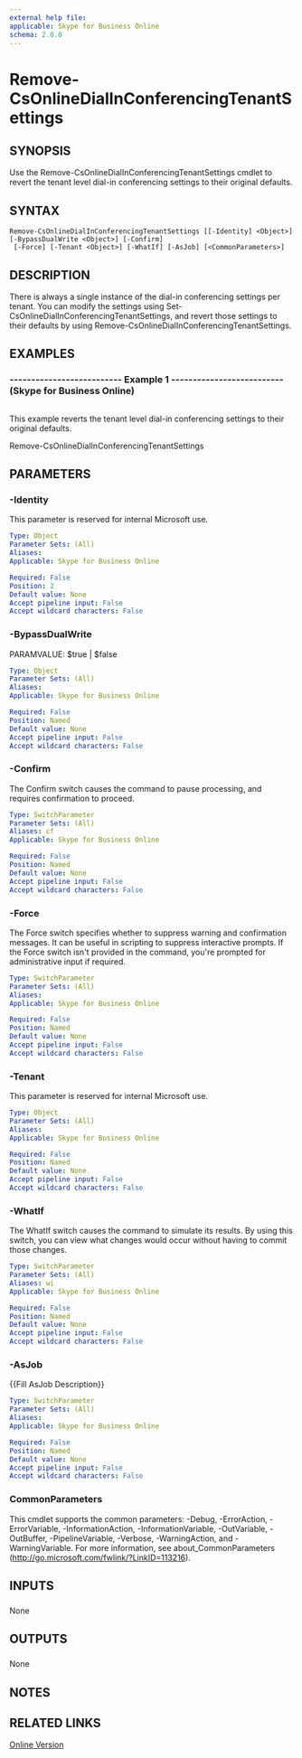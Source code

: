 ```yaml
---
external help file: 
applicable: Skype for Business Online
schema: 2.0.0
---
```


# Remove-CsOnlineDialInConferencingTenantSettings

## SYNOPSIS
Use the Remove-CsOnlineDialInConferencingTenantSettings cmdlet to revert the tenant level dial-in conferencing settings to their original defaults.

## SYNTAX

```
Remove-CsOnlineDialInConferencingTenantSettings [[-Identity] <Object>] [-BypassDualWrite <Object>] [-Confirm]
 [-Force] [-Tenant <Object>] [-WhatIf] [-AsJob] [<CommonParameters>]
```

## DESCRIPTION
There is always a single instance of the dial-in conferencing settings per tenant.
You can modify the settings using Set-CsOnlineDialInConferencingTenantSettings, and revert those settings to their defaults by using Remove-CsOnlineDialInConferencingTenantSettings.

## EXAMPLES

### -------------------------- Example 1 -------------------------- (Skype for Business Online)
```

```

This example reverts the tenant level dial-in conferencing settings to their original defaults.

Remove-CsOnlineDialInConferencingTenantSettings

## PARAMETERS

### -Identity
This parameter is reserved for internal Microsoft use.

```yaml
Type: Object
Parameter Sets: (All)
Aliases: 
Applicable: Skype for Business Online

Required: False
Position: 2
Default value: None
Accept pipeline input: False
Accept wildcard characters: False
```

### -BypassDualWrite
PARAMVALUE: $true | $false

```yaml
Type: Object
Parameter Sets: (All)
Aliases: 
Applicable: Skype for Business Online

Required: False
Position: Named
Default value: None
Accept pipeline input: False
Accept wildcard characters: False
```

### -Confirm
The Confirm switch causes the command to pause processing, and requires confirmation to proceed.

```yaml
Type: SwitchParameter
Parameter Sets: (All)
Aliases: cf
Applicable: Skype for Business Online

Required: False
Position: Named
Default value: None
Accept pipeline input: False
Accept wildcard characters: False
```

### -Force
The Force switch specifies whether to suppress warning and confirmation messages.
It can be useful in scripting to suppress interactive prompts.
If the Force switch isn't provided in the command, you're prompted for administrative input if required.

```yaml
Type: SwitchParameter
Parameter Sets: (All)
Aliases: 
Applicable: Skype for Business Online

Required: False
Position: Named
Default value: None
Accept pipeline input: False
Accept wildcard characters: False
```

### -Tenant
This parameter is reserved for internal Microsoft use.

```yaml
Type: Object
Parameter Sets: (All)
Aliases: 
Applicable: Skype for Business Online

Required: False
Position: Named
Default value: None
Accept pipeline input: False
Accept wildcard characters: False
```

### -WhatIf
The WhatIf switch causes the command to simulate its results.
By using this switch, you can view what changes would occur without having to commit those changes.

```yaml
Type: SwitchParameter
Parameter Sets: (All)
Aliases: wi
Applicable: Skype for Business Online

Required: False
Position: Named
Default value: None
Accept pipeline input: False
Accept wildcard characters: False
```

### -AsJob
{{Fill AsJob Description}}

```yaml
Type: SwitchParameter
Parameter Sets: (All)
Aliases: 
Applicable: Skype for Business Online

Required: False
Position: Named
Default value: None
Accept pipeline input: False
Accept wildcard characters: False
```

### CommonParameters
This cmdlet supports the common parameters: -Debug, -ErrorAction, -ErrorVariable, -InformationAction, -InformationVariable, -OutVariable, -OutBuffer, -PipelineVariable, -Verbose, -WarningAction, and -WarningVariable. For more information, see about_CommonParameters (http://go.microsoft.com/fwlink/?LinkID=113216).

## INPUTS

###  
None

## OUTPUTS

###  
None

## NOTES

## RELATED LINKS

[Online Version](http://technet.microsoft.com/EN-US/library/fd07ccd7-603a-4cef-b3eb-b60feb62054b(OCS.15).aspx)

